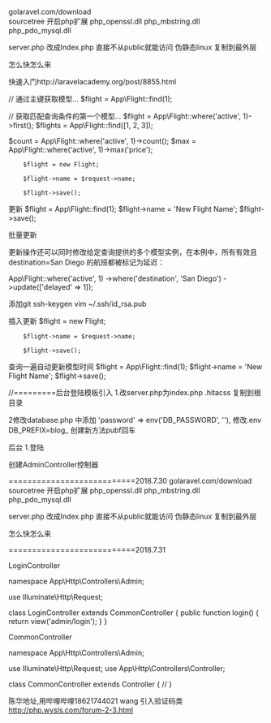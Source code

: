 

golaravel.com/download  
sourcetree
开启php扩展 php_openssl.dll  php_mbstring.dll php_pdo_mysql.dll

server.php 改成Index.php 直接不从public就能访问
伪静态linux 复制到最外层

怎么快怎么来

快速入门http://laravelacademy.org/post/8855.html

// 通过主键获取模型...
$flight = App\Flight::find(1);

// 获取匹配查询条件的第一个模型...
$flight = App\Flight::where('active', 1)->first();
$flights = App\Flight::find([1, 2, 3]);




$count = App\Flight::where('active', 1)->count();
$max = App\Flight::where('active', 1)->max('price');

        $flight = new Flight;

        $flight->name = $request->name;

        $flight->save();

更新
$flight = App\Flight::find(1);
$flight->name = 'New Flight Name';
$flight->save();

批量更新

更新操作还可以同时修改给定查询提供的多个模型实例，在本例中，所有有效且 destination=San Diego 的航班都被标记为延迟：

App\Flight::where('active', 1)
      ->where('destination', 'San Diego')
      ->update(['delayed' => 1]);


添加git 
ssh-keygen
vim ~/.ssh/id_rsa.pub  


插入更新
        $flight = new Flight;

        $flight->name = $request->name;

        $flight->save();

查询一遍自动更新模型时间
$flight = App\Flight::find(1);
$flight->name = 'New Flight Name';
$flight->save();


//=========后台登陆模板引入
1.改server.php为index.php .hitacss 复制到根目录

2修改database.php 中添加            'password' => env('DB_PASSWORD', ''),
 修改.env DB_PREFIX=blog_
 创建新方法pubf回车

 后台   1.登陆

 创建AdminController控制器
 
 ===========================2018.7.30
 golaravel.com/download  
sourcetree
开启php扩展 php_openssl.dll  php_mbstring.dll php_pdo_mysql.dll

server.php 改成Index.php 直接不从public就能访问
伪静态linux 复制到最外层

怎么快怎么来

 ===========================2018.7.31

 LoginController

namespace App\Http\Controllers\Admin;

use Illuminate\Http\Request;

class LoginController extends CommonController
{
    public function login()
    {
    	return view('admin/login');
    }
}

CommonController

namespace App\Http\Controllers\Admin;

use Illuminate\Http\Request;
use App\Http\Controllers\Controller;

class CommonController extends Controller
{
    //
}

陈华地址,用哔哩哔哩18621744021 wang  引入验证码类
http://php.wysls.com/forum-2-3.html